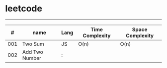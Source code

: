 # leetcode


---
| #   | name    | Lang  | Time Complexity | Space Complexity |
| --- | --------| ----- | --------------- | ---------------- |
| 001 | Two Sum | JS    | O(n)            | O(n)             | 
| 002 | Add Two Number |:
